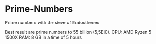 # Prime-Numbers
Prime numbers with the sieve of Eratosthenes

Best result are prime numbers to 55 billion (5,5E10). 
CPU: AMD Ryzen 5 1500X
RAM: 8 GB
in a time of 5 hours
